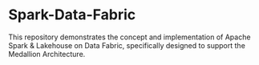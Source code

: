 # Spark-Data-Fabric
This repository demonstrates the concept and implementation of Apache Spark &amp; Lakehouse on Data Fabric, specifically designed to support the Medallion Architecture.
